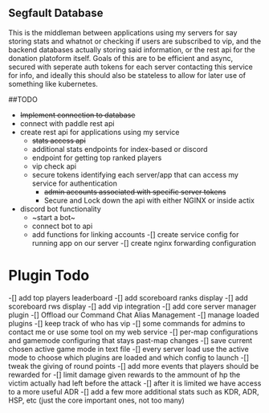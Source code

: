 ## Segfault Database
This is the middleman between applications using my servers for say storing stats and whatnot or checking if users are subscribed to vip, and the backend databases actually storing said information, or the rest api for the donation platoform itself. Goals of this are to be efficient and async, secured with seperate auth tokens for each server contacting this service for info, and ideally this should also be stateless to allow for later use of something like kubernetes.

##TODO
- ~~Implement connection to database~~
- connect with paddle rest api
- create rest api for applications using my service
    - ~~stats access api~~
    - additional stats endpoints for index-based or discord
    - endpoint for getting top ranked players
    - vip check api
    - secure tokens identifying each server/app that can access my service for authentication
        - ~~admin accounts associated with specific server tokens~~
        - Secure and Lock down the api with either NGINX or inside actix
- discord bot functionality
    - ~start a bot~
    - connect bot to api
    - add functions for linking accounts
-[] create service config for running app on our server
-[] create nginx forwarding configuration

# Plugin Todo
-[] add top players leaderboard
-[] add scoreboard ranks display
-[] add scoreboard rws display
-[] add vip integration
-[] add core server manager plugin
    -[] Offload our Command Chat Alias Management
    -[] manage loaded plugins
    -[] keep track of who has vip
    -[] some commands for admins to contact me or use some tool on my web service
    -[] per-map configurations and gamemode configuring that stays past-map changes
        -[] save current chosen active game mode in text file
        -[] every server load use the active mode to choose which plugins are loaded and which config to launch
-[] tweak the giving of round points
    -[] add more events that players should be rewarded for
    -[] limit damage given rewards to the ammount of hp the victim actually had left before the attack
        -[] after it is limited we have access to a more useful ADR
-[] add a few more additional stats such as KDR, ADR, HSP, etc (just the core important ones, not too many)
